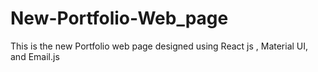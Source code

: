 # New-Portfolio-Web_page
This is the new Portfolio web page designed using React js , Material UI, and Email.js
